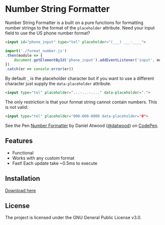 # Number String Formatter

Number String Formatter is a built on a pure functions for formatting number strings to the format of the `placeholder` attribute. Need your input field to use the US phone number format?
```html
<input id="phone_input" type="tel" placeholder="(___) ___-____">
```
```javascript
import('./format_number.js')
.then(module => {
    document.getElementById('phone_input').addEventListener('input', module.update_input)
})
.catch(er => console.error(er))
```
By default `_` is the placeholder character but if you want to use a different character just supply the `data-placeholder` attribute.
```html
<input type="tel" placeholder="...-...-...." data-placeholder=".">
```
The only restriction is that your format string cannot contain numbers. This is not valid:
```html
<input type="tel" placeholder="000-000-0000 data-placeholder="0">
```
<p data-height="384" data-theme-id="0" data-slug-hash="NOpgNe" data-default-tab="result" data-user="datwood" data-pen-title="US Number Formatter v2" class="codepen">See the Pen <a href="https://codepen.io/datwood/pen/NOpgNe/">Number Formatter</a> by Daniel Atwood (<a href="https://codepen.io/datwood">@datwood</a>) on <a href="https://codepen.io">CodePen</a>.</p>
<script async src="https://static.codepen.io/assets/embed/ei.js"></script>

## Features
- Functional
- Works with any custom format
- Fast! Each update take ~0.5ms to execute

## Installation
[Download here](https://gitlab.com/datwood/phone-number-formatting/raw/master/format_number.js)

## License

The project is licensed under the GNU General Public License v3.0.